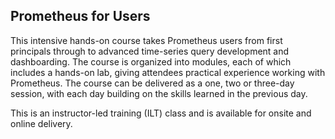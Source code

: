 ## Prometheus for Users

This intensive hands-on course takes Prometheus users from first principals through to advanced time-series query development and dashboarding. The course is organized into modules, each of which includes a hands-on lab, giving attendees practical experience working with Prometheus. The course can be delivered as a one, two or three-day session, with each day building on the skills learned in the previous day.

This is an instructor-led training (ILT) class and is available for onsite and online delivery.
